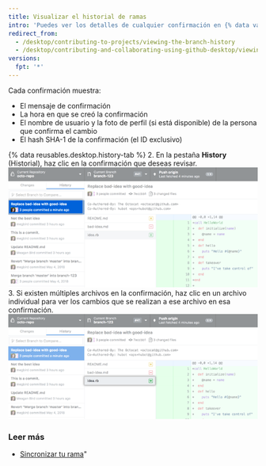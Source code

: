 ```yaml
---
title: Visualizar el historial de ramas
intro: 'Puedes ver los detalles de cualquier confirmación en {% data variables.product.prodname_desktop %}, incluyendo una diferencia de los cambios introducidos por la confirmación.'
redirect_from:
  - /desktop/contributing-to-projects/viewing-the-branch-history
  - /desktop/contributing-and-collaborating-using-github-desktop/viewing-the-branch-history
versions:
  fpt: '*'
---
```

Cada confirmación muestra:

 - El mensaje de confirmación
 - La hora en que se creó la confirmación
 - El nombre de usuario y la foto de perfil (si está disponible) de la persona que confirma el cambio
 - El hash SHA-1 de la confirmación (el ID exclusivo)

{% data reusables.desktop.history-tab %}
2. En la pestaña **History** (Historial), haz clic en la confirmación que deseas revisar. ![Una confirmación en la pestaña History (Historial)](/assets/images/help/desktop/branch-history-commit.png)
3. Si existen múltiples archivos en la confirmación, haz clic en un archivo individual para ver los cambios que se realizan a ese archivo en esa confirmación. ![Un archivo en la confirmación](/assets/images/help/desktop/branch-history-file.png)

### Leer más

- [Sincronizar tu rama](/desktop/guides/contributing-to-projects/syncing-your-branch/)"
